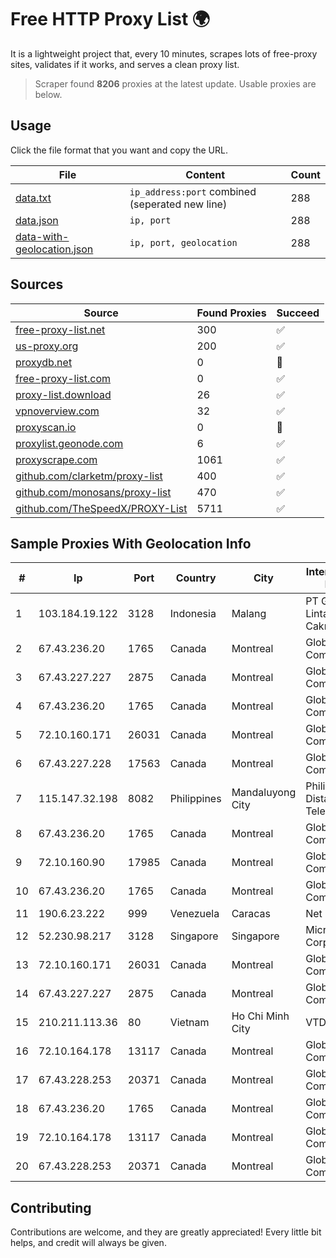 
# Free HTTP Proxy List 🌍

It is a lightweight project that, every 10 minutes, scrapes lots of free-proxy sites, validates if it works, and serves a clean proxy list.


> Scraper found **8206** proxies at the latest update. Usable proxies are below.

## Usage

Click the file format that you want and copy the URL.


|File|Content|Count|
|----|-------|-----|
|[data.txt](https://raw.githubusercontent.com/themiralay/Proxy-List-World/master/data.txt)|`ip_address:port` combined (seperated new line)|288|
|[data.json](https://raw.githubusercontent.com/themiralay/Proxy-List-World/master/data.json)|`ip, port`|288|
|[data-with-geolocation.json](https://raw.githubusercontent.com/themiralay/Proxy-List-World/master/data-with-geolocation.json)|`ip, port, geolocation`|288|

## Sources

|Source|Found Proxies|Succeed|
|------|-------------|-------|
|[free-proxy-list.net](https://free-proxy-list.net)|300|✅|
|[us-proxy.org](https://www.us-proxy.org)|200|✅|
|[proxydb.net](http://proxydb.net)|0|🚫|
|[free-proxy-list.com](https://free-proxy-list.com/?page=&port=&type%5B%5D=http&type%5B%5D=https&up_time=0&search=Search)|0|✅|
|[proxy-list.download](https://www.proxy-list.download/HTTP)|26|✅|
|[vpnoverview.com](https://vpnoverview.com/privacy/anonymous-browsing/free-proxy-servers)|32|✅|
|[proxyscan.io](https://www.proxyscan.io)|0|🚫|
|[proxylist.geonode.com](https://proxylist.geonode.com/api/proxy-list?limit=300&page=1&sort_by=lastChecked&sort_type=desc&protocols=http,https)|6|✅|
|[proxyscrape.com](https://api.proxyscrape.com/v2/?request=displayproxies&protocol=http&timeout=10000&country=all&ssl=all&anonymity=all)|1061|✅|
|[github.com/clarketm/proxy-list](https://raw.githubusercontent.com/clarketm/proxy-list/master/proxy-list-raw.txt)|400|✅|
|[github.com/monosans/proxy-list](https://raw.githubusercontent.com/monosans/proxy-list/main/proxies/http.txt)|470|✅|
|[github.com/TheSpeedX/PROXY-List](https://raw.githubusercontent.com/TheSpeedX/PROXY-List/master/http.txt)|5711|✅|


## Sample Proxies With Geolocation Info

|#|Ip|Port|Country|City|Internet Service Provider|
|-|--|----|-------|----|-------------------------|
|1|103.184.19.122|3128|Indonesia|Malang|PT Garuda Lintas Cakrawala|
|2|67.43.236.20|1765|Canada|Montreal|GloboTech Communications|
|3|67.43.227.227|2875|Canada|Montreal|GloboTech Communications|
|4|67.43.236.20|1765|Canada|Montreal|GloboTech Communications|
|5|72.10.160.171|26031|Canada|Montreal|GloboTech Communications|
|6|67.43.227.228|17563|Canada|Montreal|GloboTech Communications|
|7|115.147.32.198|8082|Philippines|Mandaluyong City|Philippine Long Distance Telephone Co.|
|8|67.43.236.20|1765|Canada|Montreal|GloboTech Communications|
|9|72.10.160.90|17985|Canada|Montreal|GloboTech Communications|
|10|67.43.236.20|1765|Canada|Montreal|GloboTech Communications|
|11|190.6.23.222|999|Venezuela|Caracas|Net Uno|
|12|52.230.98.217|3128|Singapore|Singapore|Microsoft Corporation|
|13|72.10.160.171|26031|Canada|Montreal|GloboTech Communications|
|14|67.43.227.227|2875|Canada|Montreal|GloboTech Communications|
|15|210.211.113.36|80|Vietnam|Ho Chi Minh City|VTDC|
|16|72.10.164.178|13117|Canada|Montreal|GloboTech Communications|
|17|67.43.228.253|20371|Canada|Montreal|GloboTech Communications|
|18|67.43.236.20|1765|Canada|Montreal|GloboTech Communications|
|19|72.10.164.178|13117|Canada|Montreal|GloboTech Communications|
|20|67.43.228.253|20371|Canada|Montreal|GloboTech Communications|



## Contributing

Contributions are welcome, and they are greatly appreciated! Every
little bit helps, and credit will always be given.

